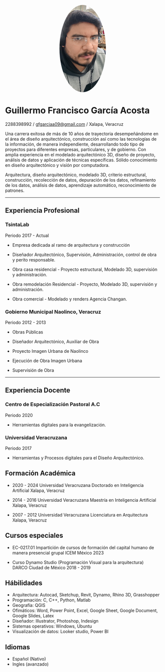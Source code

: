 <p align="center">
<img src="Figuras/foto.jpg" alt="Descripción de la imagen" width="151" height="283" style="border-radius:50%;" />
</p>

# Guillermo Francisco García Acosta
2288398992 / gfgarciaa09@gmail.com / Xalapa, Veracruz

Una carrera exitosa de más de 10 años de trayectoria desempeñándome en el área de diseño arquitectónico, construcción así como las tecnologías de la información, de manera independiente, desarrollando todo tipo de proyectos para diferentes empresas, particulares, y de gobierno. Con amplia experiencia en el modelado arquitectónico 3D, diseño de proyecto, análisis de datos y aplicación de técnicas específicas. Sólido conocimiento en diseño arquitectónico y visión por computadora.

Arquitectura, diseño arquitectónico, modelado 3D, criterio estructural, construcción, recolección de datos, depuración de los datos, refinamiento de los datos, análisis de datos, aprendizaje automático, reconocimiento de patrones.

---

## Experiencia Profesional
### TsintaLab
Periodo 2017 - Actual
- Empresa dedicada al ramo de arquitectura y construcción

- Diseñador Arquitectónico, Supervisión, Administración, control de obra y perito responsable.

- Obra casa residencial - Proyecto estructural, Modelado 3D, supervisión y administración.
- Obra remodelación Residencial - Proyecto, Modelado 3D, supervisión y administración.
- Obra comercial - Modelado y renders Agencia Changan.

### Gobierno Municipal Naolinco, Veracruz
Periodo 2012 - 2013
- Obras Públicas
- Diseñador Arquitectónico, Auxiliar de Obra

- Proyecto Imagen Urbana de Naolinco
- Ejecución de Obra Imagen Urbana
- Supervisión de Obra

---

## Experiencia Docente
### Centro de Especialización Pastoral A.C
Periodo 2020
- Herramientas digitales para la evangelización.

### Universidad Veracruzana
Periodo 2017
- Herramientas y Procesos digitales para el Diseño Arquitectónico.

## Formación Académica
- 2020 - 2024
Universidad Veracruzana
Doctorado en Inteligencia Artificial
Xalapa, Veracruz

- 2014 - 2016
Universidad Veracruzana
Maestría en Inteligencia Artificial
Xalapa, Veracruz

- 2007 - 2012
Universidad Veracruzana
Licenciatura en Arquitectura
Xalapa, Veracruz

## Cursos especiales
- EC-0217.01
Impartición de cursos de formación del capital humano de manera presencial grupal
ICEM México
2023

- Curso Dynamo Studio (Programación Visual para la arquitectura)
DARCO
Ciudad de México
2018 - 2019

## Hábilidades
- Arquitectura: Autocad, Sketchup, Revit, Dynamo, Rhino 3D, Grasshopper
- Programación: C, C++, Python, Matlab
- Geografía: QGIS 
- Ofimáticos: Word, Power Point, Excel, Google Sheet, Google Document, Google Slides, Latex
- Diseñador: Illustrator, Photoshop, Indesign
- Sistemas operativos: Windows, Ubuntu
- Visualización de datos: Looker studio, Power BI

## Idiomas
- Español (Nativo)
- Ingles (avanzado)

